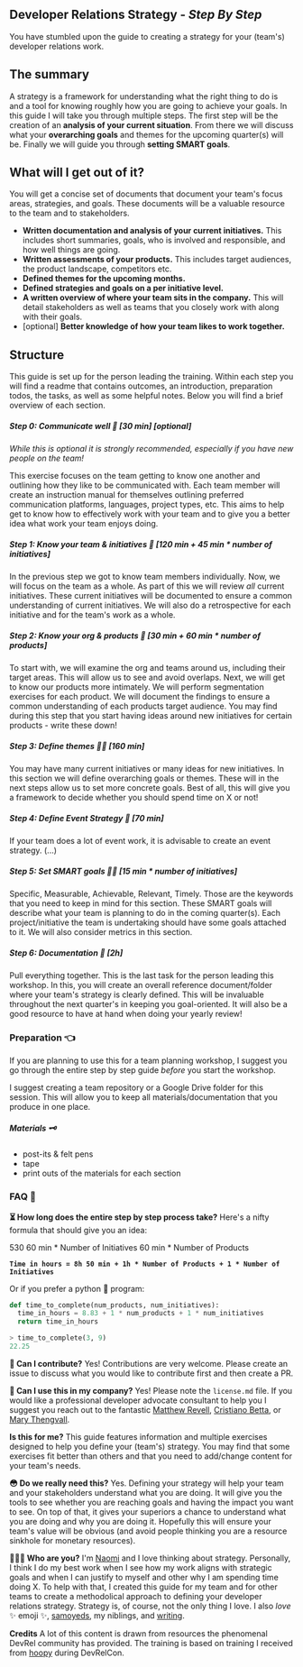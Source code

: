 Developer Relations Strategy - *Step By Step*
----------------------------------------------

You have stumbled upon the guide to creating a strategy for your (team's) developer relations work.

## The summary
A strategy is a framework for understanding what the right thing to do is and a tool for knowing roughly how you are going to achieve your goals.
In this guide I will take you through multiple steps. The first step will be the creation of an **analysis of your current situation**. From there we will discuss what your **overarching goals** and themes for the upcoming quarter(s) will be. Finally we will guide you through **setting SMART goals**.

## What will I get out of it?
You will get a concise set of documents that document your team's focus areas, strategies, and goals. These documents will be a valuable resource to the team and to stakeholders.

- **Written documentation and analysis of your current initiatives.** This includes short summaries, goals, who is involved and responsible, and how well things are going.
- **Written assessments of your products.** This includes target audiences, the product landscape, competitors etc.
- **Defined themes for the upcoming months.**
- **Defined strategies and goals on a per initiative level.**
- **A written overview of where your team sits in the company.** This will detail stakeholders as well as teams that you closely work with along with their goals.
- [optional] **Better knowledge of how your team likes to work together.**

## Structure

This guide is set up for the person leading the training. Within each step you will find a readme that contains outcomes, an introduction, preparation todos, the tasks, as well as some helpful notes. Below you will find a brief overview of each section.

##### Step 0: Communicate well 🎤 [30 min] [_optional_]
_While this is optional it is strongly recommended, especially if you have new people on the team!_

This exercise focuses on the team getting to know one another and outlining how they like to be communicated with. Each team member will create an instruction manual for themselves outlining preferred communication platforms, languages, project types, etc. This aims to help get to know how to effectively work with your team and to give you a better idea what work your team enjoys doing.

##### Step 1: Know your team & initiatives 🙌 [120 min + 45 min * number of initiatives]
In the previous step we got to know team members individually. Now, we will focus on the team as a whole. As part of this we will review _all_ current initiatives. These current initiatives will be documented to ensure a common understanding of current initiatives. We will also do a retrospective for each initiative and for the team's work as a whole.

##### Step 2: Know your org & products 🧐 [30 min + 60 min * number of products]
To start with, we will examine the org and teams around us, including their target areas. This will allow us to see and avoid overlaps. Next, we will get to know our products more intimately. We will perform segmentation exercises for each product. We will document the findings to ensure a common understanding of each products target audience. You may find during this step that you start having ideas around new initiatives for certain products - write these down!

##### Step 3: Define themes 🧞‍♀️ [160 min]
You may have many current initiatives or many ideas for new initiatives. In this section we will define overarching goals or themes. These will in the next steps allow us to set more concrete goals. Best of all, this will give you a framework to decide whether you should spend time on X or not!

##### Step 4: Define Event Strategy 💃 [70 min]
If your team does a lot of event work, it is advisable to create an event strategy. (...)

##### Step 5: Set SMART goals 🏃‍♀️ [15 min * number of initiatives]
Specific, Measurable, Achievable, Relevant, Timely. Those are the keywords that you need to keep in mind for this section. These SMART goals will describe what your team is planning to do in the coming quarter(s). Each project/initiative the team is undertaking should have some goals attached to it. We will also consider metrics in this section.

##### Step 6: Documentation 📜 [2h]
Pull everything together. This is the last task for the person leading this workshop. In this, you will create an overall reference document/folder where your team's strategy is clearly defined. This will be invaluable throughout the next quarter's in keeping you goal-oriented. It will also be a good resource to have at hand when doing your yearly review!

### Preparation 👈

If you are planning to use this for a team planning workshop, I suggest you go through the entire step by step guide _before_ you start the workshop.

I suggest creating a team repository or a Google Drive folder for this session. This will allow you to keep all materials/documentation that you produce in one place.

##### Materials 🗝
- post-its & felt pens
- tape
- print outs of the materials for each section

### FAQ 🤔
**⏳ How long does the entire step by step process take?**
Here's a nifty formula that should give you an idea:

530
60 min * Number of Initiatives
60 min * Number of Products

**`Time in hours = 8h 50 min + 1h * Number of Products + 1 * Number of Initiatives`**

Or if you prefer a python 🐍 program:
```python
def time_to_complete(num_products, num_initiatives):
  time_in_hours = 8.83 + 1 * num_products + 1 * num_initiatives
  return time_in_hours

> time_to_complete(3, 9)
22.25
```

**👋 Can I contribute?**
Yes! Contributions are very welcome. Please create an issue to discuss what you would like to contribute first and then create a PR.

**💼 Can I use this in my company?**
Yes! Please note the `license.md` file. If you would like a professional developer advocate consultant to help you I suggest you reach out to the fantastic [Matthew Revell](https://matthewrevell.com/), [Cristiano Betta](https://betta.io/), or [Mary Thengvall](https://www.marythengvall.com/about/).

**Is this for me?**
This guide features information and multiple exercises designed to help you define your (team's) strategy. You may find that some exercises fit better than others and that you need to add/change content for your team's needs.

**😳 Do we really need this?** Yes. Defining your strategy will help your team and your stakeholders understand what you are doing. It will give you the tools to see whether you are reaching goals and having the impact you want to see. On top of that, it gives your superiors a chance to understand what you are doing and why you are doing it. Hopefully this will ensure your team's value will be obvious (and avoid people thinking you are a resource sinkhole for monetary resources).

**👩🏼‍💻 Who are you?**
I'm [Naomi](https://twitter.com/naomi_pen) and I love thinking about strategy. Personally, I think I do my best work when I see how my work aligns with strategic goals and when I can justify to myself and other why I am spending time doing X. To help with that, I created this guide for my team and for other teams to create a methodolical approach to defining your developer relations strategy. Strategy is, of course, not the only thing I love. I also _love_ ✨ emoji ✨, [samoyeds](https://weheartit.com/entry/307342706), my niblings, and [writing](http://blog.naomi.codes/).

**Credits**
A lot of this content is drawn from resources the phenomenal DevRel community has provided. The training is based on training I received from [hoopy](http://hoopy.io) during DevRelCon.
